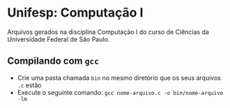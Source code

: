 # Unifesp: Computação I

Arquivos gerados na disciplina Computação I do curso de Ciências da Universidade Federal de São Paulo.

## Compilando com `gcc`

* Crie uma pasta chamada `bin` no mesmo diretório que os seus arquivos `.c` estão
* Execute o seguinte comando: `gcc nome-arquivo.c -o bin/nome-arquivo -lm`